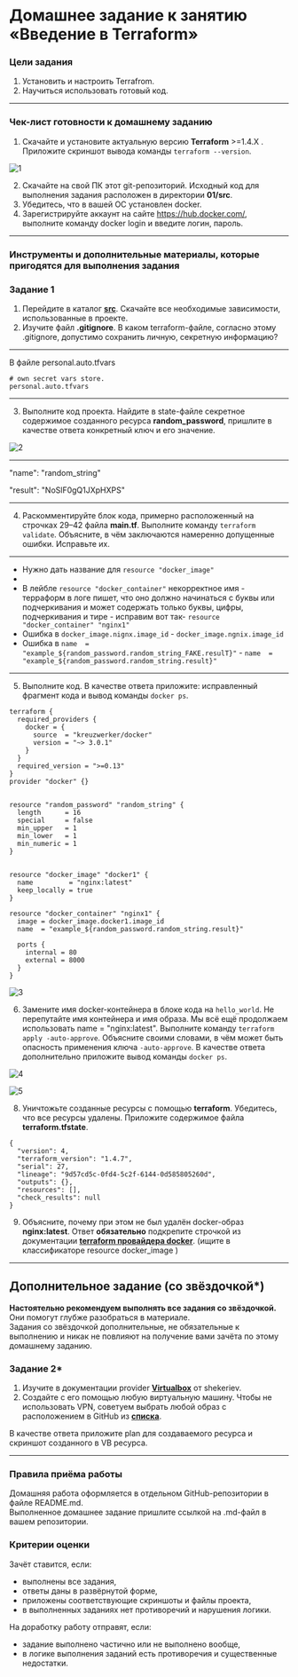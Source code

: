 # Домашнее задание к занятию «Введение в Terraform»

### Цели задания

1. Установить и настроить Terrafrom.
2. Научиться использовать готовый код.

------

### Чек-лист готовности к домашнему заданию

1. Скачайте и установите актуальную версию **Terraform** >=1.4.X . Приложите скриншот вывода команды ```terraform --version```.

![1](https://github.com/AlexanderM33/ter-homeworks/assets/122460278/bfb7f03f-4c9b-429b-b030-df772e6bfe84)


2. Скачайте на свой ПК этот git-репозиторий. Исходный код для выполнения задания расположен в директории **01/src**.
3. Убедитесь, что в вашей ОС установлен docker.
4. Зарегистрируйте аккаунт на сайте https://hub.docker.com/, выполните команду docker login и введите логин, пароль.

------

### Инструменты и дополнительные материалы, которые пригодятся для выполнения задания


### Задание 1

1. Перейдите в каталог [**src**](https://github.com/netology-code/ter-homeworks/tree/main/01/src). Скачайте все необходимые зависимости, использованные в проекте. 
2. Изучите файл **.gitignore**. В каком terraform-файле, согласно этому .gitignore, допустимо сохранить личную, секретную информацию?

***
В файле personal.auto.tfvars
~~~
# own secret vars store.
personal.auto.tfvars
~~~
***

3. Выполните код проекта. Найдите  в state-файле секретное содержимое созданного ресурса **random_password**, пришлите в качестве ответа конкретный ключ и его значение.

![2](https://github.com/AlexanderM33/ter-homeworks/assets/122460278/b220950d-4b84-4d7f-a285-6cb16802e96b)

***
"name": "random_string"

"result": "NoSlF0gQ1JXpHXPS"
***

4. Раскомментируйте блок кода, примерно расположенный на строчках 29–42 файла **main.tf**.
Выполните команду ```terraform validate```. Объясните, в чём заключаются намеренно допущенные ошибки. Исправьте их.

***

- Нужно дать название для ```resource "docker_image"```
- 
- В лейбле ```resource "docker_container"``` некорректное имя - терраформ в логе пишет, что оно должно начинаться с буквы или подчеркивания и может содержать только буквы, цифры, подчеркивания и тире  - исправим вот так- ```resource "docker_container" "nginx1"```
- Ошибка в ```docker_image.nignx.image_id``` - ```docker_image.ngnix.image_id```
- Ошибка в ```name  = "example_${random_password.random_string_FAKE.resulT}"``` - ```name  = "example_${random_password.random_string.result}"```


***

5. Выполните код. В качестве ответа приложите: исправленный фрагмент кода и вывод команды ```docker ps```.

~~~
terraform {
  required_providers {
    docker = {
      source  = "kreuzwerker/docker"
      version = "~> 3.0.1"
    }
  }
  required_version = ">=0.13" 
}
provider "docker" {}


resource "random_password" "random_string" {
  length      = 16
  special     = false
  min_upper   = 1
  min_lower   = 1
  min_numeric = 1
}


resource "docker_image" "docker1" {
  name         = "nginx:latest"
  keep_locally = true
}

resource "docker_container" "nginx1" {
  image = docker_image.docker1.image_id
  name  = "example_${random_password.random_string.result}"

  ports {
    internal = 80
    external = 8000
  }
}

~~~

![3](https://github.com/AlexanderM33/ter-homeworks/assets/122460278/a8bf01c6-e006-468f-a9aa-af002599972c)



6. Замените имя docker-контейнера в блоке кода на ```hello_world```. Не перепутайте имя контейнера и имя образа. Мы всё ещё продолжаем использовать name = "nginx:latest". Выполните команду ```terraform apply -auto-approve```.
Объясните своими словами, в чём может быть опасность применения ключа  ```-auto-approve```. В качестве ответа дополнительно приложите вывод команды ```docker ps```.

![4](https://github.com/AlexanderM33/ter-homeworks/assets/122460278/9362b0e3-9af7-4259-8b41-463f53c2e5d2)


![5](https://github.com/AlexanderM33/ter-homeworks/assets/122460278/4fe2002d-3f44-4e77-80f5-881cf2ce1991)



8. Уничтожьте созданные ресурсы с помощью **terraform**. Убедитесь, что все ресурсы удалены. Приложите содержимое файла **terraform.tfstate**. 

~~~
{
  "version": 4,
  "terraform_version": "1.4.7",
  "serial": 27,
  "lineage": "9d57cd5c-0fd4-5c2f-6144-0d585805260d",
  "outputs": {},
  "resources": [],
  "check_results": null
}

~~~

9. Объясните, почему при этом не был удалён docker-образ **nginx:latest**. Ответ **обязательно** подкрепите строчкой из документации [**terraform провайдера docker**](https://docs.comcloud.xyz/providers/kreuzwerker/docker/latest/docs).  (ищите в классификаторе resource docker_image )


------

## Дополнительное задание (со звёздочкой*)

**Настоятельно рекомендуем выполнять все задания со звёздочкой.** Они помогут глубже разобраться в материале.   
Задания со звёздочкой дополнительные, не обязательные к выполнению и никак не повлияют на получение вами зачёта по этому домашнему заданию. 

### Задание 2*

1. Изучите в документации provider [**Virtualbox**](https://docs.comcloud.xyz/providers/shekeriev/virtualbox/latest/docs) от 
shekeriev.
2. Создайте с его помощью любую виртуальную машину. Чтобы не использовать VPN, советуем выбрать любой образ с расположением в GitHub из [**списка**](https://www.vagrantbox.es/).

В качестве ответа приложите plan для создаваемого ресурса и скриншот созданного в VB ресурса. 

------

### Правила приёма работы

Домашняя работа оформляется в отдельном GitHub-репозитории в файле README.md.   
Выполненное домашнее задание пришлите ссылкой на .md-файл в вашем репозитории.

### Критерии оценки

Зачёт ставится, если:

* выполнены все задания,
* ответы даны в развёрнутой форме,
* приложены соответствующие скриншоты и файлы проекта,
* в выполненных заданиях нет противоречий и нарушения логики.

На доработку работу отправят, если:

* задание выполнено частично или не выполнено вообще,
* в логике выполнения заданий есть противоречия и существенные недостатки. 

